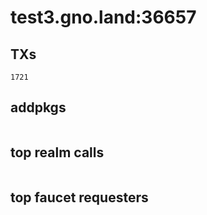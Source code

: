 # test3.gno.land:36657

## TXs
```
1721
```

## addpkgs
```
```

## top realm calls
```
```

## top faucet requesters
```
```

